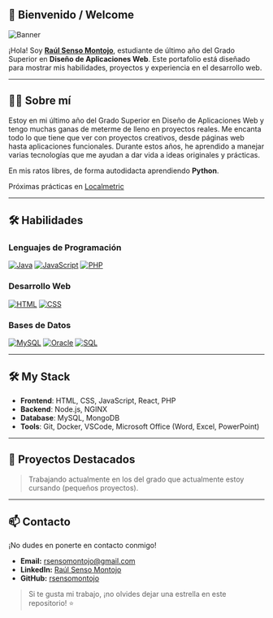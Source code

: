 ## 🌟 Bienvenido / Welcome

![Banner](./Banner.png)

¡Hola! Soy [**Raúl Senso Montojo**](https://rsensomontojo.github.io), estudiante de último año del Grado Superior en **Diseño de Aplicaciones Web**. Este portafolio está diseñado para mostrar mis habilidades, proyectos y experiencia en el desarrollo web.

---

## 👨‍💻 Sobre mí

Estoy en mi último año del Grado Superior en Diseño de Aplicaciones Web y tengo muchas ganas de meterme de lleno en proyectos reales. Me encanta todo lo que tiene que ver con proyectos creativos, desde páginas web hasta aplicaciones funcionales. Durante estos años, he aprendido a manejar varias tecnologías que me ayudan a dar vida a ideas originales y prácticas.

En mis ratos libres, de forma autodidacta aprendiendo **Python**.

Próximas prácticas en [Localmetric](https://www.localmetric.es/) 

---

## 🛠️ Habilidades
### Lenguajes de Programación
[![Java](https://img.shields.io/badge/Java-11+-red?style=for-the-badge&logo=java&logoColor=white&labelColor=101010)](https://www.java.com/)
[![JavaScript](https://img.shields.io/badge/JavaScript-yellow?style=for-the-badge&logo=javascript&logoColor=black&labelColor=f7df1e)](https://developer.mozilla.org/es/docs/Web/JavaScript)
[![PHP](https://img.shields.io/badge/PHP-7.4+-blue?style=for-the-badge&logo=php&logoColor=white&labelColor=474A8A)](https://www.php.net/)

### Desarrollo Web
[![HTML](https://img.shields.io/badge/HTML-orange?style=for-the-badge&logo=html5&logoColor=white&labelColor=E34F26)](https://developer.mozilla.org/es/docs/Web/HTML)
[![CSS](https://img.shields.io/badge/CSS-blue?style=for-the-badge&logo=css3&logoColor=white&labelColor=1572B6)](https://developer.mozilla.org/es/docs/Web/CSS)

### Bases de Datos
[![MySQL](https://img.shields.io/badge/MySQL-5.7+-blue?style=for-the-badge&logo=mysql&logoColor=white&labelColor=4479A1)](https://www.mysql.com/)
[![Oracle](https://img.shields.io/badge/Oracle_SQL-19c-red?style=for-the-badge&logo=oracle&logoColor=white&labelColor=C74634)](https://www.oracle.com/database/)
[![SQL](https://img.shields.io/badge/SQL-Generic-lightgrey?style=for-the-badge&logo=databricks&logoColor=white&labelColor=003B57)](https://es.wikipedia.org/wiki/SQL)


---

## 🛠️ My Stack
- **Frontend**: HTML, CSS, JavaScript, React, PHP
- **Backend**: Node.js, NGINX
- **Database**: MySQL, MongoDB
- **Tools**: Git, Docker, VSCode, Microsoft Office (Word, Excel, PowerPoint)

 ---


## 🌟 Proyectos Destacados

> Trabajando actualmente en los del grado que actualmente estoy cursando (pequeños proyectos). 
<!--
### 📂 [Gestor de Tareas](https://github.com/tu-repositorio/gestor-de-tareas)
- **Descripción:** Una aplicación para gestionar tareas con autenticación de usuario y bases de datos.
- **Tecnologías:** Java, MySQL

### 📂 [E-commerce Web](https://github.com/tu-repositorio/ecommerce-web)
- **Descripción:** Plataforma de comercio electrónico con carrito de compras y sistema de pagos.
- **Tecnologías:** PHP, HTML, CSS, JavaScript, MySQL

### 📂 [Blog Personal](https://github.com/tu-repositorio/blog-personal)
- **Descripción:** Blog dinámico con panel de administración para gestionar contenido.
- **Tecnologías:** PHP, JavaScript, MySQL
-->

---

## 📫 Contacto

¡No dudes en ponerte en contacto conmigo!

- **Email:** rsensomontojo@gmail.com
- **LinkedIn:** [Raúl Senso Montojo](https://www.linkedin.com/in/raul-senso)
- **GitHub:** [rsensomontojo](https://github.com/rsensomontojo)

> Si te gusta mi trabajo, ¡no olvides dejar una estrella en este repositorio! ⭐
